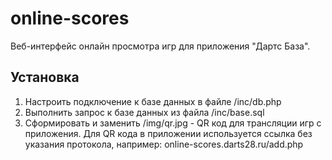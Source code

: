 # online-scores

Веб-интерфейс онлайн просмотра игр для приложения "Дартс База". 

## Установка

1. Настроить подключение к базе данных в файле /inc/db.php
2. Выполнить запрос к базе данных из файла /inc/base.sql
3. Сформировать и заменить /img/qr.jpg - QR код для трансляции игр с приложения. Для QR кода в приложении используется ссылка без указания протокола, например: online-scores.darts28.ru/add.php

